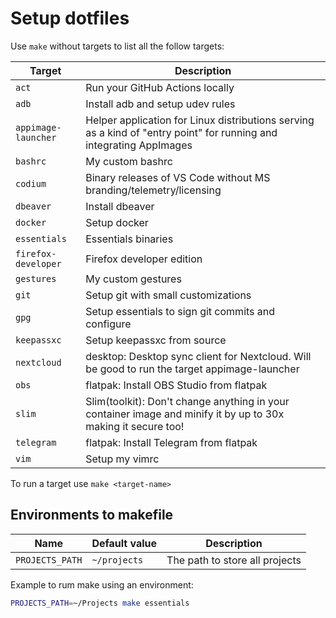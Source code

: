 # Setup dotfiles

Use `make` without targets to list all the follow targets:

| Target              | Description                                                                                                         |
| ------------------- | ------------------------------------------------------------------------------------------------------------------- |
| `act`               | Run your GitHub Actions locally                                                                                     |
| `adb`               | Install adb and setup udev rules                                                                                    |
| `appimage-launcher` | Helper application for Linux distributions serving as a kind of "entry point" for running and integrating AppImages |
| `bashrc`            | My custom bashrc                                                                                                    |
| `codium`            | Binary releases of VS Code without MS branding/telemetry/licensing                                                  |
| `dbeaver`           | Install dbeaver                                                                                                     |
| `docker`            | Setup docker                                                                                                        |
| `essentials`        | Essentials binaries                                                                                                 |
| `firefox-developer` | Firefox developer edition                                                                                           |
| `gestures`          | My custom gestures                                                                                                  |
| `git`               | Setup git with small customizations                                                                                 |
| `gpg`               | Setup essentials to sign git commits and configure                                                                  |
| `keepassxc`         | Setup keepassxc from source                                                                                         |
| `nextcloud`         | desktop: Desktop sync client for Nextcloud. Will be good to run the target appimage-launcher                        |
| `obs`               | flatpak: Install OBS Studio from flatpak                                                                            |
| `slim`              | Slim(toolkit): Don't change anything in your container image and minify it by up to 30x making it secure too!       |
| `telegram`          | flatpak: Install Telegram from flatpak                                                                              |
| `vim`               | Setup my vimrc                                                                                                      |

To run a target use `make <target-name>`

## Environments to makefile

| Name            | Default value | Description                    |
| --------------- | ------------- | ------------------------------ |
| `PROJECTS_PATH` | `~/projects`  | The path to store all projects |

Example to rum make using an environment:

```bash
PROJECTS_PATH=~/Projects make essentials
```